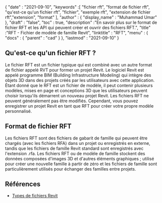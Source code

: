 {
  "date" : "2021-09-10",
  "keywords" :[ "fichier rft", "format de fichier rft", "qu'est-ce qu'un fichier rft", "fichier", "exemple rft", "extension de fichier rft","extension", "format" ],
  "author" : {
    "display_name" : "Muhammad Umar"
},
  "draft" : "false",
  "toc" : true,
  "description" :"En savoir plus sur le format de fichier RFT et les API qui peuvent créer et ouvrir des fichiers RFT.",
  "title" :"RFT - Fichier de modèle de famille Revit",
  "linktitle" : "RFT",
  "menu" : {
    "docs" : {
      "parent" : "cad"
}
},
  "lastmod" : "2021-09-10"
}

## Qu'est-ce qu'un fichier RFT ?
Le fichier RFT est un fichier typique qui est combiné avec un autre format de fichier appelé RVT pour former un projet Revit. Le logiciel Revit est appelé programme BIM (Building Infrastructure Modeling) qui intègre des objets 3D dans des projets créés par les utilisateurs avec cette application. Étant donné que le RFT est un fichier de modèle, il peut contenir plusieurs modèles, mises en page et conceptions 3D que les utilisateurs peuvent choisir lorsqu'ils démarrent un nouveau projet Revit. Les fichiers RFT ne peuvent généralement pas être modifiés. Cependant, vous pouvez enregistrer un projet Revit en tant que RFT pour créer votre propre modèle personnalisé.


## Format de fichier RFT
Les fichiers RFT sont des fichiers de gabarit de famille qui peuvent être chargés (avec les fichiers RFA) dans un projet ou enregistrés en externe, tandis que les fichiers de famille Revit standard sont enregistrés avec l'extension .rfa. Les fichiers RFT ou de modèle de famille stockent des données composées d'images 3D et d'autres éléments graphiques ; utilisé pour créer une nouvelle famille à partir de zéro et les fichiers de famille sont particulièrement utilisés pour échanger des familles entre projets.


## Références

* [Types de fichiers Revit](https://www.autodesk.com/support/technical/article/caas/sfdcarticles/sfdcarticles/Revit-file-types.html)

